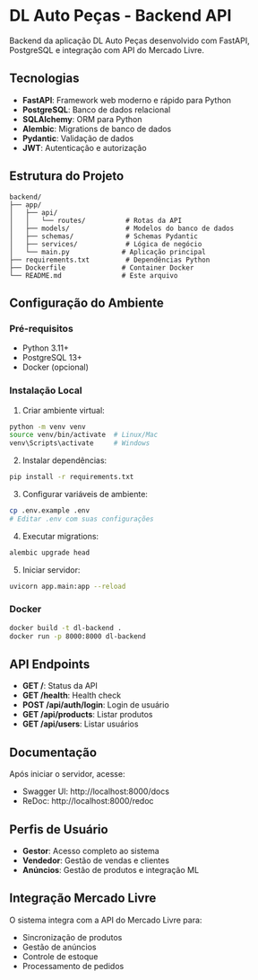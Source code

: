 # DL Auto Peças - Backend API

Backend da aplicação DL Auto Peças desenvolvido com FastAPI, PostgreSQL e integração com API do Mercado Livre.

## Tecnologias

- **FastAPI**: Framework web moderno e rápido para Python
- **PostgreSQL**: Banco de dados relacional
- **SQLAlchemy**: ORM para Python
- **Alembic**: Migrations de banco de dados
- **Pydantic**: Validação de dados
- **JWT**: Autenticação e autorização

## Estrutura do Projeto

```
backend/
├── app/
│   ├── api/
│   │   └── routes/          # Rotas da API
│   ├── models/              # Modelos do banco de dados
│   ├── schemas/             # Schemas Pydantic
│   ├── services/            # Lógica de negócio
│   └── main.py             # Aplicação principal
├── requirements.txt         # Dependências Python
├── Dockerfile              # Container Docker
└── README.md               # Este arquivo
```

## Configuração do Ambiente

### Pré-requisitos
- Python 3.11+
- PostgreSQL 13+
- Docker (opcional)

### Instalação Local

1. Criar ambiente virtual:
```bash
python -m venv venv
source venv/bin/activate  # Linux/Mac
venv\Scripts\activate     # Windows
```

2. Instalar dependências:
```bash
pip install -r requirements.txt
```

3. Configurar variáveis de ambiente:
```bash
cp .env.example .env
# Editar .env com suas configurações
```

4. Executar migrations:
```bash
alembic upgrade head
```

5. Iniciar servidor:
```bash
uvicorn app.main:app --reload
```

### Docker

```bash
docker build -t dl-backend .
docker run -p 8000:8000 dl-backend
```

## API Endpoints

- **GET /**: Status da API
- **GET /health**: Health check
- **POST /api/auth/login**: Login de usuário
- **GET /api/products**: Listar produtos
- **GET /api/users**: Listar usuários

## Documentação

Após iniciar o servidor, acesse:
- Swagger UI: http://localhost:8000/docs
- ReDoc: http://localhost:8000/redoc

## Perfis de Usuário

- **Gestor**: Acesso completo ao sistema
- **Vendedor**: Gestão de vendas e clientes
- **Anúncios**: Gestão de produtos e integração ML

## Integração Mercado Livre

O sistema integra com a API do Mercado Livre para:
- Sincronização de produtos
- Gestão de anúncios
- Controle de estoque
- Processamento de pedidos